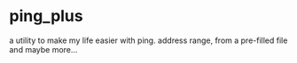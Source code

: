 # ping_plus
a utility to make my life easier with ping. address range, from a pre-filled file and maybe more...
